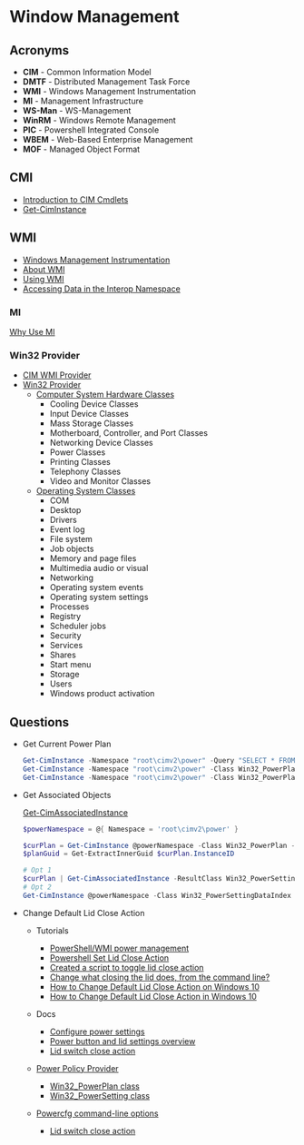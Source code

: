 # Window Management


## Acronyms

* **CIM** - Common Information Model
* **DMTF** - Distributed Management Task Force
* **WMI** - Windows Management Instrumentation
* **MI** - Management Infrastructure
* **WS-Man** - WS-Management
* **WinRM** - Windows Remote Management
* **PIC** - Powershell Integrated Console
* **WBEM** - Web-Based Enterprise Management
* **MOF** - Managed Object Format


## CMI

* [Introduction to CIM Cmdlets](https://devblogs.microsoft.com/powershell/introduction-to-cim-cmdlets/)
* [Get-CimInstance](https://docs.microsoft.com/en-us/powershell/module/cimcmdlets/get-ciminstance?view=powershell-7.2)

## WMI

* [Windows Management Instrumentation](https://docs.microsoft.com/en-us/windows/win32/wmisdk/wmi-start-page)
* [About WMI](https://docs.microsoft.com/en-us/windows/win32/wmisdk/about-wmi)
* [Using WMI](https://docs.microsoft.com/en-us/windows/win32/wmisdk/using-wmi)
* [Accessing Data in the Interop Namespace](https://docs.microsoft.com/en-us/windows/win32/wmisdk/accessing-data-in-the-interop-namespace#assigning-the-power-profile-to-a-variable)

### MI

[Why Use MI](https://docs.microsoft.com/en-us/previous-versions/windows/desktop/wmi_v2/why-use-mi-)


### Win32 Provider

* [CIM WMI Provider](https://docs.microsoft.com/en-us/windows/win32/cimwin32prov/cim-wmi-provider)
* [Win32 Provider](https://docs.microsoft.com/en-us/windows/win32/cimwin32prov/win32-provider)
  * [Computer System Hardware Classes](https://docs.microsoft.com/en-us/windows/win32/cimwin32prov/computer-system-hardware-classes)
    * Cooling Device Classes
    * Input Device Classes
    * Mass Storage Classes
    * Motherboard, Controller, and Port Classes
    * Networking Device Classes
    * Power Classes
    * Printing Classes
    * Telephony Classes
    * Video and Monitor Classes
  * [Operating System Classes](https://docs.microsoft.com/en-us/windows/win32/cimwin32prov/operating-system-classes)
    * COM
    * Desktop
    * Drivers
    * Event log
    * File system
    * Job objects
    * Memory and page files
    * Multimedia audio or visual
    * Networking
    * Operating system events
    * Operating system settings
    * Processes
    * Registry
    * Scheduler jobs
    * Security
    * Services
    * Shares
    * Start menu
    * Storage
    * Users
    * Windows product activation


## Questions

* Get Current Power Plan

  ```ps1
  Get-CimInstance -Namespace "root\cimv2\power" -Query "SELECT * FROM Win32_PowerPlan WHERE IsActive = True"
  Get-CimInstance -Namespace "root\cimv2\power" -Class Win32_PowerPlan | Where-Object { $_.IsActive }
  Get-CimInstance -Namespace "root\cimv2\power" -Class Win32_PowerPlan -Filter "IsActive = TRUE"
  ```

* Get Associated Objects

  [Get-CimAssociatedInstance](https://docs.microsoft.com/en-us/powershell/module/cimcmdlets/get-cimassociatedinstance?view=powershell-7.2)

  ```ps1
  $powerNamespace = @{ Namespace = 'root\cimv2\power' }

  $curPlan = Get-CimInstance @powerNamespace -Class Win32_PowerPlan -Filter "IsActive = TRUE"
  $planGuid = Get-ExtractInnerGuid $curPlan.InstanceID

  # Opt 1
  $curPlan | Get-CimAssociatedInstance -ResultClass Win32_PowerSettingDataIndex
  # Opt 2
  Get-CimInstance @powerNamespace -Class Win32_PowerSettingDataIndex -Filter "InstanceId LIKE '%$planGuid%'"
  ```


* Change Default Lid Close Action

  * Tutorials
    * [PowerShell/WMI power management](https://stackoverflow.com/q/35325862/1366033)
    * [Powershell Set Lid Close Action](https://stackoverflow.com/q/15455864/1366033)
    * [Created a script to toggle lid close action](https://stackoverflow.com/q/23944639/1366033)
    * [Change what closing the lid does, from the command line?](https://superuser.com/q/874849/180163)
    * [How to Change Default Lid Close Action on Windows 10](https://winaero.com/how-to-change-default-lid-close-action-on-windows-10/)
    * [How to Change Default Lid Close Action in Windows 10](https://www.tenforums.com/tutorials/69762-how-change-default-lid-close-action-windows-10-a.html)

  * Docs
    * [Configure power settings](https://docs.microsoft.com/en-us/windows-hardware/customize/power-settings/configure-power-settings)
    * [Power button and lid settings overview](https://docs.microsoft.com/en-us/windows-hardware/customize/power-settings/power-button-and-lid-settings)
    * [Lid switch close action](https://docs.microsoft.com/en-us/windows-hardware/customize/power-settings/power-button-and-lid-settings-lid-switch-close-action)

  * [Power Policy Provider](https://docs.microsoft.com/en-us/previous-versions/windows/desktop/powerwmiprov/power-policy-provider-)
    * [Win32\_PowerPlan class](https://docs.microsoft.com/en-us/previous-versions/windows/desktop/powerwmiprov/win32-powerplan)
    * [Win32\_PowerSetting class](https://docs.microsoft.com/en-us/previous-versions/windows/desktop/powerwmiprov/win32-powersetting)

  * [Powercfg command-line options](https://docs.microsoft.com/en-us/windows-hardware/design/device-experiences/powercfg-command-line-options)
    * [Lid switch close action](https://docs.microsoft.com/en-us/windows-hardware/customize/power-settings/power-button-and-lid-settings-lid-switch-close-action)
